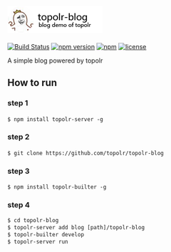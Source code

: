 ![topolr-blog](https://github.com/topolr/topolr-blog/raw/master/logo.png)
---------------------------
[![Build Status](https://travis-ci.org/topolr/topolr-blog.svg?branch=master)](https://travis-ci.org/topolr/topolr-blog)
[![npm version](https://badge.fury.io/js/topolr-blog.svg)](https://badge.fury.io/js/topolr-blog)
[![npm](https://img.shields.io/npm/dt/topolr-blog.svg?maxAge=2592000)](https://www.npmjs.com/package/topolr-blog)
[![license](https://img.shields.io/github/license/topolr/topolr-blog.svg?maxAge=2592000)](https://github.com/topolr/topolr-blog/blob/master/LICENSE)

A simple blog powered by topolr

## How to run

### step 1

`$ npm install topolr-server -g`

### step 2

`$ git clone https://github.com/topolr/topolr-blog`

### step 3

`$ npm install topolr-builter -g`

### step 4

```
$ cd topolr-blog
$ topolr-server add blog [path]/topolr-blog
$ topolr-builter develop
$ topolr-server run

```
